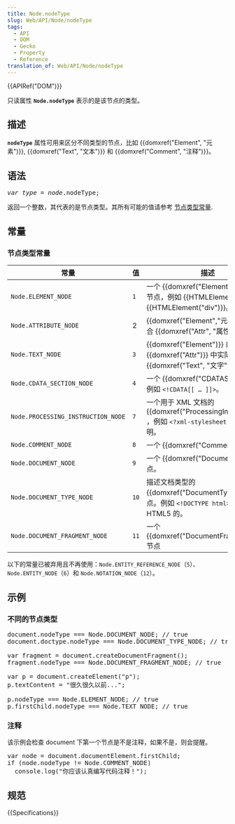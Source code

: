 ```yaml
---
title: Node.nodeType
slug: Web/API/Node/nodeType
tags:
  - API
  - DOM
  - Gecko
  - Property
  - Reference
translation_of: Web/API/Node/nodeType
---
```

<div>
<div>{{APIRef("DOM")}}</div>
</div>

<p>只读属性 <code><strong>Node.nodeType</strong></code> 表示的是该节点的类型。</p>

<h2 id="描述">描述</h2>

<p><strong><code>nodeType</code></strong> 属性可用来区分不同类型的节点，比如 {{domxref("Element", "元素")}}, {{domxref("Text", "文本")}} 和 {{domxref("Comment", "注释")}}。</p>

<h2 id="Syntax">语法</h2>

<pre class="syntaxbox"><em>var <var>type</var></em> = <var>node</var>.nodeType;
</pre>

<p>返回一个整数，其代表的是节点类型。其所有可能的值请参考 <a href="#节点类型常量">节点类型常量</a>.</p>

<h2 id="常量">常量</h2>

<h3 id="节点类型常量">节点类型常量</h3>

<table class="standard-table">
 <thead>
  <tr>
   <th scope="col">常量</th>
   <th scope="col">值</th>
   <th scope="col">描述</th>
  </tr>
 </thead>
 <tbody>
  <tr>
   <td><code>Node.ELEMENT_NODE</code></td>
   <td><code>1</code></td>
   <td>一个 {{domxref("Element", "元素")}} 节点，例如 {{HTMLElement("p")}} 和 {{HTMLElement("div")}}。</td>
  </tr>
   <td><code>Node.ATTRIBUTE_NODE</code></td>
   <td>2</td>
   <td>{{domxref("Element","元素")}} 的耦合 {{domxref("Attr", "属性")}}。</td>
  </tr>
  <tr>
   <td><code>Node.TEXT_NODE</code></td>
   <td><code>3</code></td>
   <td>{{domxref("Element")}} 或者 {{domxref("Attr")}} 中实际的  {{domxref("Text", "文字")}}</td>
  </tr>
  <tr>
   <td><code>Node.CDATA_SECTION_NODE</code></td>
   <td><code>4</code></td>
   <td>一个 {{domxref("CDATASection")}}，例如 <code>&lt;!CDATA[[ … ]]&gt;</code>。</td>
  </tr>
  <tr>
   <td><code>Node.PROCESSING_INSTRUCTION_NODE</code></td>
   <td><code>7</code></td>
   <td>一个用于 XML 文档的 {{domxref("ProcessingInstruction")}} ，例如 <code>&lt;?xml-stylesheet ... ?&gt;</code> 声明。</td>
  </tr>
  <tr>
   <td><code>Node.COMMENT_NODE</code></td>
   <td><code>8</code></td>
   <td>一个 {{domxref("Comment")}} 节点。</td>
  </tr>
  <tr>
   <td><code>Node.DOCUMENT_NODE</code></td>
   <td><code>9</code></td>
   <td>一个 {{domxref("Document")}} 节点。</td>
  </tr>
  <tr>
   <td><code>Node.DOCUMENT_TYPE_NODE</code></td>
   <td><code>10</code></td>
   <td>描述文档类型的 {{domxref("DocumentType")}} 节点。例如 <code>&lt;!DOCTYPE html&gt;</code>  就是用于 HTML5 的。</td>
  </tr>
  <tr>
   <td><code>Node.DOCUMENT_FRAGMENT_NODE</code></td>
   <td><code>11</code></td>
   <td>一个 {{domxref("DocumentFragment")}} 节点</td>
  </tr>
  <tr>
 </tbody>
</table>

<p>以下的常量已被弃用且不再使用：<code>Node.ENTITY_REFERENCE_NODE</code>（<code>5</code>）、<code>Node.ENTITY_NODE</code>（<code>6</code>）和 <code>Node.NOTATION_NODE</code>（<code>12</code>）。</p>

<h2 id="Example">示例</h2>

<h3 id="不同的节点类型">不同的节点类型</h3>

<pre class="brush: js">document.nodeType === Node.DOCUMENT_NODE; // true
document.doctype.nodeType === Node.DOCUMENT_TYPE_NODE; // true

var fragment = document.createDocumentFragment();
fragment.nodeType === Node.DOCUMENT_FRAGMENT_NODE; // true

var p = document.createElement("p");
p.textContent = "很久很久以前...";

p.nodeType === Node.ELEMENT_NODE; // true
p.firstChild.nodeType === Node.TEXT_NODE; // true
</pre>

<h3 id="注释">注释</h3>

<p>该示例会检查 document 下第一个节点是不是注释，如果不是，则会提醒。</p>

<pre class="brush: js">var node = document.documentElement.firstChild;
if (node.nodeType != Node.COMMENT_NODE)
  console.log("你应该认真编写代码注释！");
</pre>

<h2 id="Specification">规范</h2>

{{Specifications}}
